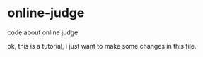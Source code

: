 # online-judge
code about online judge
 
 
 ok, this is a tutorial, i just want to make some changes in this file.
